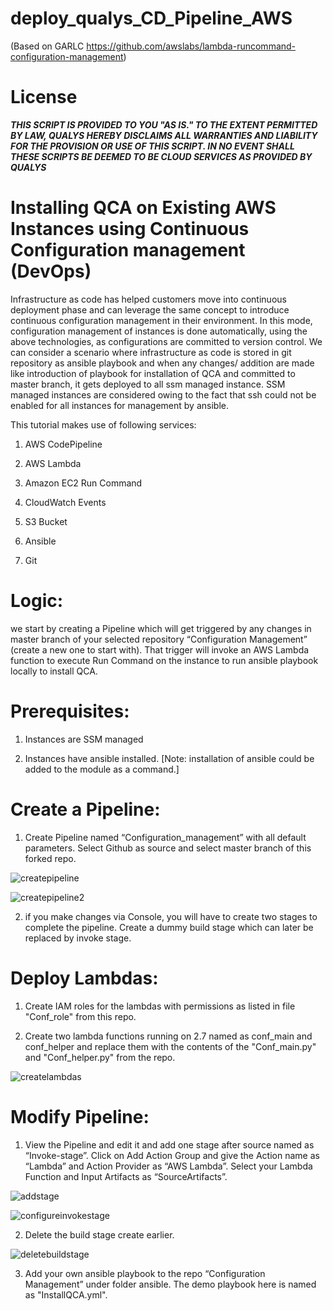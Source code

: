 # deploy_qualys_CD_Pipeline_AWS 
(Based on GARLC https://github.com/awslabs/lambda-runcommand-configuration-management)

# License
_**THIS SCRIPT IS PROVIDED TO YOU "AS IS."  TO THE EXTENT PERMITTED BY LAW, QUALYS HEREBY DISCLAIMS ALL WARRANTIES AND LIABILITY FOR THE PROVISION OR USE OF THIS SCRIPT.  IN NO EVENT SHALL THESE SCRIPTS BE DEEMED TO BE CLOUD SERVICES AS PROVIDED BY QUALYS**_

# Installing QCA on Existing AWS Instances using Continuous Configuration management (DevOps) 

Infrastructure as code has helped customers move into continuous deployment phase and can leverage the same concept to introduce continuous configuration management in their environment. In this mode, configuration management of instances is done automatically, using the above technologies, as configurations are committed to version control.
We can consider a scenario where infrastructure as code is stored in git repository as ansible playbook and when any changes/ addition are made like introduction of playbook for installation of QCA and committed to master branch, it gets deployed to all ssm managed instance. SSM managed instances are considered owing to the fact that ssh could not be enabled for all instances for management by ansible.

This tutorial makes use of following services:

1.	AWS CodePipeline

2.	AWS Lambda

3.	Amazon EC2 Run Command

4.	CloudWatch Events

5.	S3 Bucket

6.	Ansible

7.	Git

# Logic: 

we start by creating a Pipeline which will get triggered by any changes in master branch of your selected repository “Configuration Management” (create a new one to start with). That trigger will invoke an AWS Lambda function to execute Run Command on the instance to run ansible playbook locally to install QCA.

# Prerequisites:

1.	Instances are SSM managed

2.	Instances have ansible installed. [Note: installation of ansible could be added to the module as a command.]


# Create a Pipeline:

1.	Create Pipeline named “Configuration_management” with all default parameters. Select Github as source and select master branch of  this forked repo.


![createpipeline](createpipeline.png?raw=true "createpipeline")


![createpipeline2](createpipeline2.png?raw=true "createpipeline2")

2. if you make changes via Console, you will have to create two stages to complete the pipeline. Create a dummy build stage which can later be replaced by invoke stage.

# Deploy Lambdas:

1.	Create IAM roles for the lambdas with permissions as listed in file "Conf_role" from this repo. 

2. Create two lambda functions running on 2.7 named as conf_main and conf_helper and replace them with the contents of the "Conf_main.py" and "Conf_helper.py" from the repo.


![createlambdas](createlambdas.png?raw=true "createlambdas")


# Modify Pipeline:

1.	View the Pipeline and edit it and add one stage after source named as “Invoke-stage”. Click on Add Action Group and give the Action name as “Lambda” and Action Provider as “AWS Lambda”. Select your Lambda Function and Input Artifacts as “SourceArtifacts”.


![addstage](addstage.png?raw=true "addstage")


![configureinvokestage](configureinvokestage.png?raw=true "configureinvokestage")


2.	Delete the build stage create earlier.


![deletebuildstage](deletebuildstage.png?raw=true "deletebuildstage")


3.	Add your own ansible playbook to the repo “Configuration Management” under folder ansible. The demo playbook here is named as "InstallQCA.yml".
